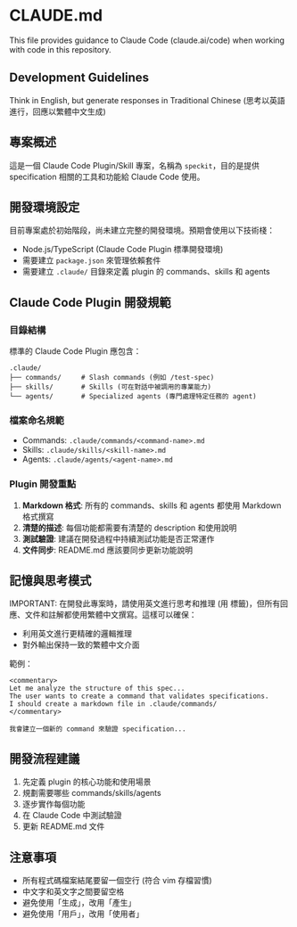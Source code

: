 # CLAUDE.md

This file provides guidance to Claude Code (claude.ai/code) when working with code in this repository.

## Development Guidelines

Think in English, but generate responses in Traditional Chinese (思考以英語進行，回應以繁體中文生成)

## 專案概述

這是一個 Claude Code Plugin/Skill 專案，名稱為 `speckit`，目的是提供 specification 相關的工具和功能給 Claude Code 使用。

## 開發環境設定

目前專案處於初始階段，尚未建立完整的開發環境。預期會使用以下技術棧：

- Node.js/TypeScript (Claude Code Plugin 標準開發環境)
- 需要建立 `package.json` 來管理依賴套件
- 需要建立 `.claude/` 目錄來定義 plugin 的 commands、skills 和 agents

## Claude Code Plugin 開發規範

### 目錄結構

標準的 Claude Code Plugin 應包含：

```
.claude/
├── commands/     # Slash commands (例如 /test-spec)
├── skills/       # Skills (可在對話中被調用的專業能力)
└── agents/       # Specialized agents (專門處理特定任務的 agent)
```

### 檔案命名規範

- Commands: `.claude/commands/<command-name>.md`
- Skills: `.claude/skills/<skill-name>.md`
- Agents: `.claude/agents/<agent-name>.md`

### Plugin 開發重點

1. **Markdown 格式**: 所有的 commands、skills 和 agents 都使用 Markdown 格式撰寫
2. **清楚的描述**: 每個功能都需要有清楚的 description 和使用說明
3. **測試驗證**: 建議在開發過程中持續測試功能是否正常運作
4. **文件同步**: README.md 應該要同步更新功能說明

## 記憶與思考模式

IMPORTANT: 在開發此專案時，請使用英文進行思考和推理 (用 <commentary> 標籤)，但所有回應、文件和註解都使用繁體中文撰寫。這樣可以確保：
- 利用英文進行更精確的邏輯推理
- 對外輸出保持一致的繁體中文介面

範例：
```
<commentary>
Let me analyze the structure of this spec...
The user wants to create a command that validates specifications.
I should create a markdown file in .claude/commands/
</commentary>

我會建立一個新的 command 來驗證 specification...
```

## 開發流程建議

1. 先定義 plugin 的核心功能和使用場景
2. 規劃需要哪些 commands/skills/agents
3. 逐步實作每個功能
4. 在 Claude Code 中測試驗證
5. 更新 README.md 文件

## 注意事項

- 所有程式碼檔案結尾要留一個空行 (符合 vim 存檔習慣)
- 中文字和英文字之間要留空格
- 避免使用「生成」，改用「產生」
- 避免使用「用戶」，改用「使用者」

